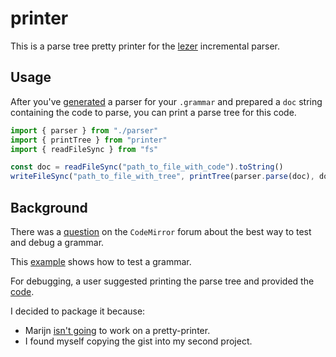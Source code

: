 # printer

This is a parse tree pretty printer for the [lezer](https://github.com/lezer-parser/lr) incremental parser.

## Usage

After you've [generated](https://github.com/lezer-parser/generator) a parser for your `.grammar` and prepared a `doc` string containing the code to parse, you can print a parse tree for this code.

```ts
import { parser } from "./parser"
import { printTree } from "printer"
import { readFileSync } from "fs"

const doc = readFileSync("path_to_file_with_code").toString()
writeFileSync("path_to_file_with_tree", printTree(parser.parse(doc), doc))
```

## Background

There was a [question](https://discuss.codemirror.net/t/whats-the-best-to-test-and-debug-grammars/2542/4) on the `CodeMirror` forum about the best way to test and debug a grammar.

This [example](https://lezer.codemirror.net/examples/test/) shows how to test a grammar.

For debugging, a user suggested printing the parse tree and provided the [code](https://gist.github.com/msteen/e4828fbf25d6efef73576fc43ac479d2).

I decided to package it because:

- Marijn [isn't going](https://github.com/lezer-parser/lezer/issues/45) to work on a pretty-printer.
- I found myself copying the gist into my second project.
